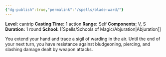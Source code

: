```yaml
---
{"dg-publish":true,"permalink":"/spells/blade-ward/"}
---
```


**Level:** cantrip
**Casting Time:** 1 action
**Range:** Self
**Components:** V, S
**Duration:** 1 round
**School:** [[Spells/Schools of Magic/Abjuration\|Abjuration]]

You extend your hand and trace a sigil of warding in the air. Until the end of your next turn, you have resistance against bludgeoning, piercing, and slashing damage dealt by weapon attacks.